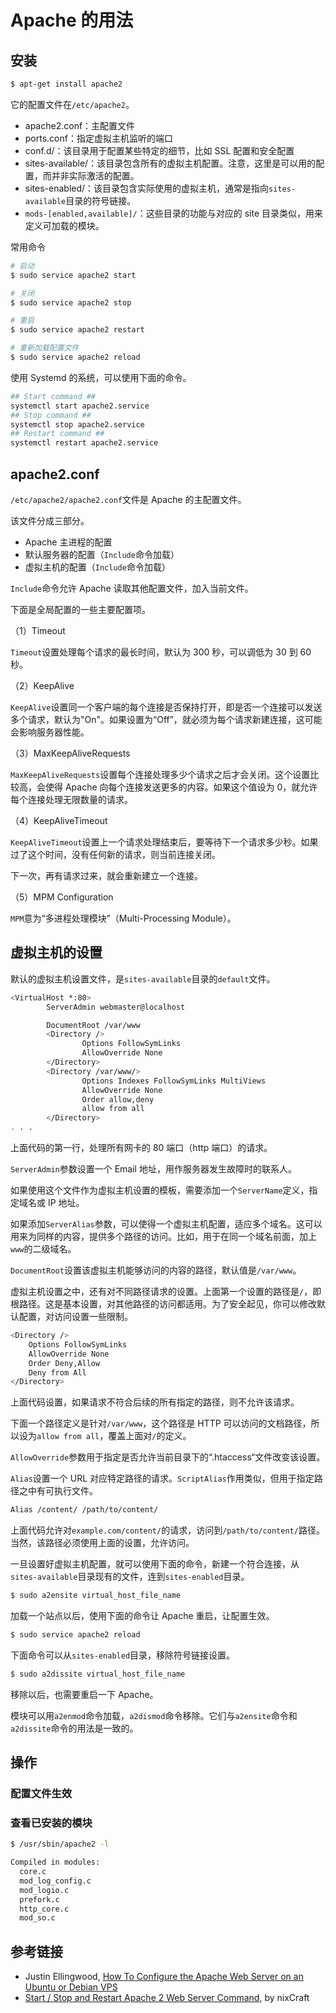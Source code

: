 # Apache 的用法

## 安装

```bash
$ apt-get install apache2
```

它的配置文件在`/etc/apache2`。

- apache2.conf：主配置文件
- ports.conf：指定虚拟主机监听的端口
- conf.d/：该目录用于配置某些特定的细节，比如 SSL 配置和安全配置
- sites-available/：该目录包含所有的虚拟主机配置。注意，这里是可以用的配置，而并非实际激活的配置。
- sites-enabled/：该目录包含实际使用的虚拟主机，通常是指向`sites-available`目录的符号链接。
- `mods-[enabled,available]/`：这些目录的功能与对应的 site 目录类似，用来定义可加载的模块。

常用命令

```bash
# 启动
$ sudo service apache2 start

# 关闭
$ sudo service apache2 stop

# 重启
$ sudo service apache2 restart

# 重新加载配置文件
$ sudo service apache2 reload
```

使用 Systemd 的系统，可以使用下面的命令。

```bash
## Start command ##
systemctl start apache2.service
## Stop command ##
systemctl stop apache2.service
## Restart command ##
systemctl restart apache2.service
```

## apache2.conf

`/etc/apache2/apache2.conf`文件是 Apache 的主配置文件。

该文件分成三部分。

- Apache 主进程的配置
- 默认服务器的配置（`Include`命令加载）
- 虚拟主机的配置（`Include`命令加载）

`Include`命令允许 Apache 读取其他配置文件，加入当前文件。

下面是全局配置的一些主要配置项。

（1）Timeout

`Timeout`设置处理每个请求的最长时间，默认为 300 秒，可以调低为 30 到 60 秒。

（2）KeepAlive

`KeepAlive`设置同一个客户端的每个连接是否保持打开，即是否一个连接可以发送多个请求，默认为"On"。如果设置为“Off”，就必须为每个请求新建连接，这可能会影响服务器性能。

（3）MaxKeepAliveRequests

`MaxKeepAliveRequests`设置每个连接处理多少个请求之后才会关闭。这个设置比较高，会使得 Apache 向每个连接发送更多的内容。如果这个值设为 0，就允许每个连接处理无限数量的请求。

（4）KeepAliveTimeout

`KeepAliveTimeout`设置上一个请求处理结束后，要等待下一个请求多少秒。如果过了这个时间，没有任何新的请求，则当前连接关闭。

下一次，再有请求过来，就会重新建立一个连接。

（5）MPM Configuration

`MPM`意为“多进程处理模块”（Multi-Processing Module）。

## 虚拟主机的设置

默认的虚拟主机设置文件，是`sites-available`目录的`default`文件。

```bash
<VirtualHost *:80>
        ServerAdmin webmaster@localhost

        DocumentRoot /var/www
        <Directory />
                Options FollowSymLinks
                AllowOverride None
        </Directory>
        <Directory /var/www/>
                Options Indexes FollowSymLinks MultiViews
                AllowOverride None
                Order allow,deny
                allow from all
        </Directory>
. . .
```

上面代码的第一行，处理所有网卡的 80 端口（http 端口）的请求。

`ServerAdmin`参数设置一个 Email 地址，用作服务器发生故障时的联系人。

如果使用这个文件作为虚拟主机设置的模板，需要添加一个`ServerName`定义，指定域名或 IP 地址。

如果添加`ServerAlias`参数，可以使得一个虚拟主机配置，适应多个域名。这可以用来为同样的内容，提供多个路径的访问。比如，用于在同一个域名前面，加上`www`的二级域名。

`DocumentRoot`设置该虚拟主机能够访问的内容的路径，默认值是`/var/www`。

虚拟主机设置之中，还有对不同路径请求的设置。上面第一个设置的路径是`/`，即根路径。这是基本设置，对其他路径的访问都适用。为了安全起见，你可以修改默认配置，对访问设置一些限制。

```bash
<Directory />
	Options FollowSymLinks
	AllowOverride None
	Order Deny,Allow
	Deny from All
</Directory>
```

上面代码设置，如果请求不符合后续的所有指定的路径，则不允许该请求。

下面一个路径定义是针对`/var/www`，这个路径是 HTTP 可以访问的文档路径，所以设为`allow from all`，覆盖上面对`/`的定义。

`AllowOverride`参数用于指定是否允许当前目录下的“.htaccess“文件改变该设置。

`Alias`设置一个 URL 对应特定路径的请求。`ScriptAlias`作用类似，但用于指定路径之中有可执行文件。

```bash
Alias /content/ /path/to/content/
```

上面代码允许对`example.com/content/`的请求，访问到`/path/to/content/`路径。当然，该路径必须使用上面的设置，允许访问。

一旦设置好虚拟主机配置，就可以使用下面的命令，新建一个符合连接，从`sites-available`目录现有的文件，连到`sites-enabled`目录。

```bash
$ sudo a2ensite virtual_host_file_name
```

加载一个站点以后，使用下面的命令让 Apache 重启，让配置生效。

```bash
$ sudo service apache2 reload
```

下面命令可以从`sites-enabled`目录，移除符号链接设置。

```bash
$ sudo a2dissite virtual_host_file_name
```

移除以后，也需要重启一下 Apache。

模块可以用`a2enmod`命令加载，`a2dismod`命令移除。它们与`a2ensite`命令和`a2dissite`命令的用法是一致的。

## 操作

### 配置文件生效

### 查看已安装的模块

```bash
$ /usr/sbin/apache2 -l

Compiled in modules:
  core.c
  mod_log_config.c
  mod_logio.c
  prefork.c
  http_core.c
  mod_so.c
```

## 参考链接

- Justin Ellingwood, [How To Configure the Apache Web Server on an Ubuntu or Debian VPS](https://www.digitalocean.com/community/tutorials/how-to-configure-the-apache-web-server-on-an-ubuntu-or-debian-vps)
- [Start / Stop and Restart Apache 2 Web Server Command](https://www.cyberciti.biz/faq/star-stop-restart-apache2-webserver/), by nixCraft
